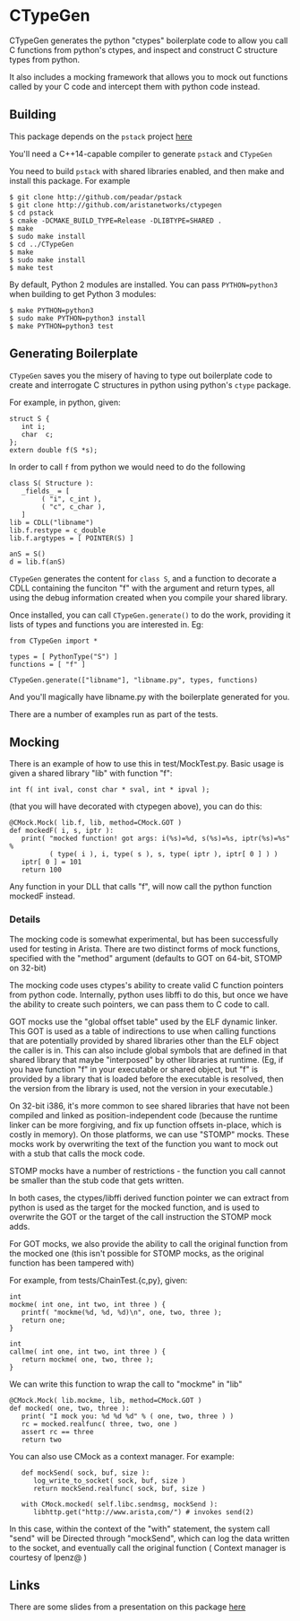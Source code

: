 # CTypeGen
CTypeGen generates the python "ctypes" boilerplate code to allow you call
C functions from python's ctypes, and inspect and construct C structure
types from python.

It also includes a mocking framework that allows you to mock out functions called
by your C code and intercept them with python code instead.

## Building
This package depends on the `pstack` project [here](http://github.com/peadar/pstack)

You'll need a C++14-capable compiler to generate `pstack` and `CTypeGen`

You need to build `pstack` with shared libraries enabled, and then make
and install this package. For example

```
$ git clone http://github.com/peadar/pstack
$ git clone http://github.com/aristanetworks/ctypegen
$ cd pstack
$ cmake -DCMAKE_BUILD_TYPE=Release -DLIBTYPE=SHARED .
$ make
$ sudo make install
$ cd ../CTypeGen
$ make
$ sudo make install
$ make test
```

By default, Python 2 modules are installed. You can pass `PYTHON=python3`
when building to get Python 3 modules:

```
$ make PYTHON=python3
$ sudo make PYTHON=python3 install
$ make PYTHON=python3 test
```

## Generating Boilerplate
`CTypeGen` saves you the misery of having to type out boilerplate code
to create and interrogate C structures in python using python's `ctype` package.

For example, in python, given:

```
struct S {
   int i;
   char  c;
};
extern double f(S *s);
```

In order to call `f` from python we would need to do the following

```
class S( Structure ):
   _fields_ = [
        ( "i", c_int ),
        ( "c", c_char ),
   ]
lib = CDLL("libname")
lib.f.restype = c_double
lib.f.argtypes = [ POINTER(S) ]

anS = S()
d = lib.f(anS)

```

`CTypeGen` generates the content for `class S`, and a function to decorate
a CDLL containing the funciton "f" with the argument and return types, all
using the debug information created when you compile your shared library.

Once installed, you can call `CTypeGen.generate()` to do the work,
providing it lists of types and functions you are interested in. Eg:

```
from CTypeGen import *

types = [ PythonType("S") ]
functions = [ "f" ]

CTypeGen.generate(["libname"], "libname.py", types, functions)
```
And you'll magically have libname.py with the boilerplate generated for you.

There are a number of examples run as part of the tests.

## Mocking

There is an example of how to use this in test/MockTest.py. Basic usage is given
a shared library "lib" with function "f":

``` 
int f( int ival, const char * sval, int * ipval );
```

(that you will have decorated with ctypegen above), you can do this:

```
@CMock.Mock( lib.f, lib, method=CMock.GOT )
def mockedF( i, s, iptr ):
   print( "mocked function! got args: i(%s)=%d, s(%s)=%s, iptr(%s)=%s" %
          ( type( i ), i, type( s ), s, type( iptr ), iptr[ 0 ] ) )
   iptr[ 0 ] = 101
   return 100
```

Any function in your DLL that calls "f", will now call the python function
mockedF instead.

### Details

The mocking code is somewhat experimental, but has been successfully used
for testing in Arista. There are two distinct forms of mock functions,
specified with the "method" argument (defaults to GOT on 64-bit, STOMP
on 32-bit)

The mocking code uses ctypes's ability to create valid C function pointers
from python code. Internally, python uses libffi to do this, but once we have
the ability to create such pointers, we can pass them to C code to call.

GOT mocks use the "global offset table" used by the ELF dynamic
linker. This GOT is used as a table of indirections to use when calling
functions that are potentially provided by shared libraries other than
the ELF object the caller is in. This can also include global symbols
that are defined in that shared library that maybe "interposed" by other
libraries at runtime. (Eg, if you have function "f" in your executable
or shared object, but "f" is provided by a library that is loaded before
the executable is resolved, then the version from the library is used,
not the version in your executable.)

On 32-bit i386, it's more common to see shared libraries that have
not been compiled and linked as position-independent code (because
the runtime linker can be more forgiving, and fix up function offsets
in-place, which is costly in memory). On those platforms, we can use
"STOMP" mocks.  These mocks work by overwriting the text of the function
you want to mock out with a stub that calls the mock code.

STOMP mocks have a number of restrictions - the function you call cannot
be smaller than the stub code that gets written.

In both cases, the ctypes/libffi derived function pointer we can extract
from python is used as the target for the mocked function, and is used
to overwrite the GOT or the target of the call instruction the STOMP
mock adds.

For GOT mocks, we also provide the ability to call the original function
from the mocked one (this isn't possible for STOMP mocks, as the original
function has been tampered with)

For example, from tests/ChainTest.{c,py}, given:
```
int
mockme( int one, int two, int three ) {
   printf( "mockme(%d, %d, %d)\n", one, two, three );
   return one;
}

int
callme( int one, int two, int three ) {
   return mockme( one, two, three );
}
```

We can write this function to wrap the call to "mockme" in "lib"

```
@CMock.Mock( lib.mockme, lib, method=CMock.GOT )
def mocked( one, two, three ):
   print( "I mock you: %d %d %d" % ( one, two, three ) )
   rc = mocked.realfunc( three, two, one )
   assert rc == three
   return two
```

You can also use CMock as a context manager. For example:

```
   def mockSend( sock, buf, size ):
      log_write_to_socket( sock, buf, size )
      return mockSend.realfunc( sock, buf, size )

   with CMock.mocked( self.libc.sendmsg, mockSend ):
      libhttp.get("http://www.arista,com/") # invokes send(2)

```

In this case, within the context of the "with" statement, the system
call "send" will be Directed through "mockSend", which can log the data
written to the socket, and eventually call the original function
( Context manager is courtesy of lpenz@ )

## Links
There are some slides from a presentation on this package
[here](https://aristanetworks.github.io/ctypegen)
